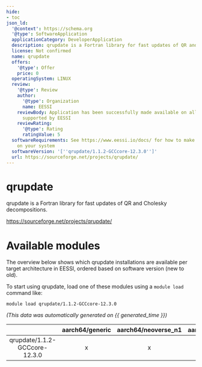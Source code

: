 ```yaml
---
hide:
- toc
json_ld:
  '@context': https://schema.org
  '@type': SoftwareApplication
  applicationCategory: DeveloperApplication
  description: qrupdate is a Fortran library for fast updates of QR and Cholesky decompositions.
  license: Not confirmed
  name: qrupdate
  offers:
    '@type': Offer
    price: 0
  operatingSystem: LINUX
  review:
    '@type': Review
    author:
      '@type': Organization
      name: EESSI
    reviewBody: Application has been successfully made available on all architectures
      supported by EESSI
    reviewRating:
      '@type': Rating
      ratingValue: 5
  softwareRequirements: See https://www.eessi.io/docs/ for how to make EESSI available
    on your system
  softwareVersion: '[''qrupdate/1.1.2-GCCcore-12.3.0'']'
  url: https://sourceforge.net/projects/qrupdate/
---
```


qrupdate
========


qrupdate is a Fortran library for fast updates of QR and Cholesky decompositions.

https://sourceforge.net/projects/qrupdate/
# Available modules


The overview below shows which qrupdate installations are available per target architecture in EESSI, ordered based on software version (new to old).

To start using qrupdate, load one of these modules using a `module load` command like:

```shell
module load qrupdate/1.1.2-GCCcore-12.3.0
```

*(This data was automatically generated on {{ generated_time }})*

| |aarch64/generic|aarch64/neoverse_n1|aarch64/neoverse_v1|aarch64/nvidia/grace|x86_64/generic|x86_64/amd/zen2|x86_64/amd/zen3|x86_64/amd/zen4|x86_64/intel/cascadelake|x86_64/intel/haswell|x86_64/intel/icelake|x86_64/intel/sapphirerapids|x86_64/intel/skylake_avx512|
| :---: | :---: | :---: | :---: | :---: | :---: | :---: | :---: | :---: | :---: | :---: | :---: | :---: | :---: |
|qrupdate/1.1.2-GCCcore-12.3.0|x|x|x|x|x|x|x|x|x|x|x|x|x|
